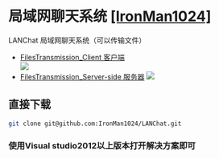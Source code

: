 局域网聊天系统  [[IronMan1024]](https://github.com/IronMan1024/) 
=
LANChat 局域网聊天系统（可以传输文件）<br>
* [FilesTransmission_Client 客户端](https://github.com/IronMan1024/LANChat/tree/master/FilesTransmission_Client)<br>
![](https://github.com/IronMan1024/LANChat/blob/master/doc/kehuduan.jpg)
* [FilesTransmission_Server-side 服务器](https://github.com/IronMan1024/LANChat/tree/master/FilesTransmission_Server-side)
![](https://github.com/IronMan1024/LANChat/blob/master/doc/server.jpg)

## 直接下载
```bash
git clone git@github.com:IronMan1024/LANChat.git
```
### 使用Visual studio2012以上版本打开解决方案即可
